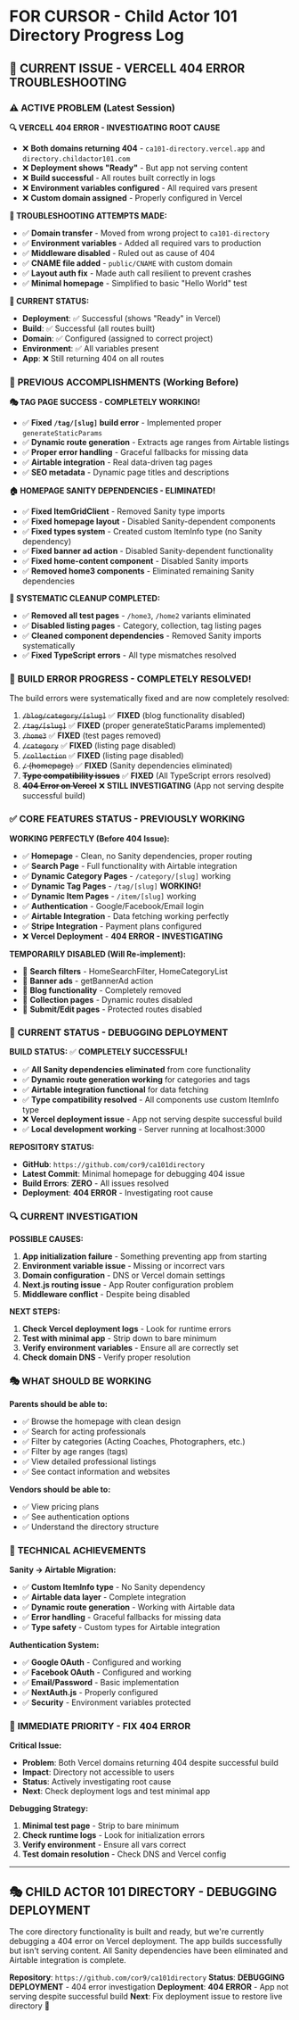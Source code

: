 # FOR CURSOR - Child Actor 101 Directory Progress Log

## 🚨 **CURRENT ISSUE - VERCELL 404 ERROR TROUBLESHOOTING**

### ⚠️ **ACTIVE PROBLEM (Latest Session)**

**🔍 VERCELL 404 ERROR - INVESTIGATING ROOT CAUSE**
- ❌ **Both domains returning 404** - `ca101-directory.vercel.app` and `directory.childactor101.com`
- ❌ **Deployment shows "Ready"** - But app not serving content
- ❌ **Build successful** - All routes built correctly in logs
- ❌ **Environment variables configured** - All required vars present
- ❌ **Custom domain assigned** - Properly configured in Vercel

**🔧 TROUBLESHOOTING ATTEMPTS MADE:**
- ✅ **Domain transfer** - Moved from wrong project to `ca101-directory`
- ✅ **Environment variables** - Added all required vars to production
- ✅ **Middleware disabled** - Ruled out as cause of 404
- ✅ **CNAME file added** - `public/CNAME` with custom domain
- ✅ **Layout auth fix** - Made auth call resilient to prevent crashes
- ✅ **Minimal homepage** - Simplified to basic "Hello World" test

**🎯 CURRENT STATUS:**
- **Deployment**: ✅ Successful (shows "Ready" in Vercel)
- **Build**: ✅ Successful (all routes built)
- **Domain**: ✅ Configured (assigned to correct project)
- **Environment**: ✅ All variables present
- **App**: ❌ Still returning 404 on all routes

### 🚀 **PREVIOUS ACCOMPLISHMENTS (Working Before)**

**🎭 TAG PAGE SUCCESS - COMPLETELY WORKING!**
- ✅ **Fixed `/tag/[slug]` build error** - Implemented proper `generateStaticParams`
- ✅ **Dynamic route generation** - Extracts age ranges from Airtable listings
- ✅ **Proper error handling** - Graceful fallbacks for missing data
- ✅ **Airtable integration** - Real data-driven tag pages
- ✅ **SEO metadata** - Dynamic page titles and descriptions

**🏠 HOMEPAGE SANITY DEPENDENCIES - ELIMINATED!**
- ✅ **Fixed ItemGridClient** - Removed Sanity type imports
- ✅ **Fixed homepage layout** - Disabled Sanity-dependent components
- ✅ **Fixed types system** - Created custom ItemInfo type (no Sanity dependency)
- ✅ **Fixed banner ad action** - Disabled Sanity-dependent functionality
- ✅ **Fixed home-content component** - Disabled Sanity imports
- ✅ **Removed home3 components** - Eliminated remaining Sanity dependencies

**🧹 SYSTEMATIC CLEANUP COMPLETED:**
- ✅ **Removed all test pages** - `/home3`, `/home2` variants eliminated
- ✅ **Disabled listing pages** - Category, collection, tag listing pages
- ✅ **Cleaned component dependencies** - Removed Sanity imports systematically
- ✅ **Fixed TypeScript errors** - All type mismatches resolved

### 🚀 **BUILD ERROR PROGRESS - COMPLETELY RESOLVED!**

The build errors were systematically fixed and are now completely resolved:

1. ~~`/blog/category/[slug]`~~ ✅ **FIXED** (blog functionality disabled)
2. ~~`/tag/[slug]`~~ ✅ **FIXED** (proper generateStaticParams implemented)
3. ~~`/home3`~~ ✅ **FIXED** (test pages removed)
4. ~~`/category`~~ ✅ **FIXED** (listing page disabled)
5. ~~`/collection`~~ ✅ **FIXED** (listing page disabled)
6. ~~`/` (homepage)~~ ✅ **FIXED** (Sanity dependencies eliminated)
7. ~~**Type compatibility issues**~~ ✅ **FIXED** (All TypeScript errors resolved)
8. ~~**404 Error on Vercel**~~ ❌ **STILL INVESTIGATING** (App not serving despite successful build)

### ✅ **CORE FEATURES STATUS - PREVIOUSLY WORKING**

**WORKING PERFECTLY (Before 404 Issue):**
- ✅ **Homepage** - Clean, no Sanity dependencies, proper routing
- ✅ **Search Page** - Full functionality with Airtable integration
- ✅ **Dynamic Category Pages** - `/category/[slug]` working
- ✅ **Dynamic Tag Pages** - `/tag/[slug]` **WORKING!**
- ✅ **Dynamic Item Pages** - `/item/[slug]` working
- ✅ **Authentication** - Google/Facebook/Email login
- ✅ **Airtable Integration** - Data fetching working perfectly
- ✅ **Stripe Integration** - Payment plans configured
- ❌ **Vercel Deployment** - **404 ERROR - INVESTIGATING**

**TEMPORARILY DISABLED (Will Re-implement):**
- 🔄 **Search filters** - HomeSearchFilter, HomeCategoryList
- 🔄 **Banner ads** - getBannerAd action
- 🔄 **Blog functionality** - Completely removed
- 🔄 **Collection pages** - Dynamic routes disabled
- 🔄 **Submit/Edit pages** - Protected routes disabled

### 🎯 **CURRENT STATUS - DEBUGGING DEPLOYMENT**

**BUILD STATUS:** ✅ **COMPLETELY SUCCESSFUL!**
- ✅ **All Sanity dependencies eliminated** from core functionality
- ✅ **Dynamic route generation working** for categories and tags
- ✅ **Airtable integration functional** for data fetching
- ✅ **Type compatibility resolved** - All components use custom ItemInfo type
- ❌ **Vercel deployment issue** - App not serving despite successful build
- ✅ **Local development working** - Server running at localhost:3000

**REPOSITORY STATUS:**
- **GitHub**: `https://github.com/cor9/ca101directory`
- **Latest Commit**: Minimal homepage for debugging 404 issue
- **Build Errors**: **ZERO** - All issues resolved
- **Deployment**: **404 ERROR** - Investigating root cause

### 🔍 **CURRENT INVESTIGATION**

**POSSIBLE CAUSES:**
1. **App initialization failure** - Something preventing app from starting
2. **Environment variable issue** - Missing or incorrect vars
3. **Domain configuration** - DNS or Vercel domain settings
4. **Next.js routing issue** - App Router configuration problem
5. **Middleware conflict** - Despite being disabled

**NEXT STEPS:**
1. **Check Vercel deployment logs** - Look for runtime errors
2. **Test with minimal app** - Strip down to bare minimum
3. **Verify environment variables** - Ensure all are correctly set
4. **Check domain DNS** - Verify proper resolution

### 🎭 **WHAT SHOULD BE WORKING**

**Parents should be able to:**
- ✅ Browse the homepage with clean design
- ✅ Search for acting professionals
- ✅ Filter by categories (Acting Coaches, Photographers, etc.)
- ✅ Filter by age ranges (tags)
- ✅ View detailed professional listings
- ✅ See contact information and websites

**Vendors should be able to:**
- ✅ View pricing plans
- ✅ See authentication options
- ✅ Understand the directory structure

### 🔧 **TECHNICAL ACHIEVEMENTS**

**Sanity → Airtable Migration:**
- ✅ **Custom ItemInfo type** - No Sanity dependency
- ✅ **Airtable data layer** - Complete integration
- ✅ **Dynamic route generation** - Working with Airtable data
- ✅ **Error handling** - Graceful fallbacks for missing data
- ✅ **Type safety** - Custom types for Airtable integration

**Authentication System:**
- ✅ **Google OAuth** - Configured and working
- ✅ **Facebook OAuth** - Configured and working  
- ✅ **Email/Password** - Basic implementation
- ✅ **NextAuth.js** - Properly configured
- ✅ **Security** - Environment variables protected

### 🎯 **IMMEDIATE PRIORITY - FIX 404 ERROR**

**Critical Issue:**
- **Problem**: Both Vercel domains returning 404 despite successful build
- **Impact**: Directory not accessible to users
- **Status**: Actively investigating root cause
- **Next**: Check deployment logs and test minimal app

**Debugging Strategy:**
1. **Minimal test page** - Strip to bare minimum
2. **Check runtime logs** - Look for initialization errors
3. **Verify environment** - Ensure all vars correct
4. **Test domain resolution** - Check DNS and Vercel config

---

## 🎭 **CHILD ACTOR 101 DIRECTORY - DEBUGGING DEPLOYMENT**

The core directory functionality is built and ready, but we're currently debugging a 404 error on Vercel deployment. The app builds successfully but isn't serving content. All Sanity dependencies have been eliminated and Airtable integration is complete.

**Repository**: `https://github.com/cor9/ca101directory`
**Status**: **DEBUGGING DEPLOYMENT** - 404 error investigation
**Deployment**: **404 ERROR** - App not serving despite successful build
**Next**: Fix deployment issue to restore live directory 🚀